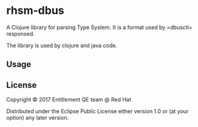 # rhsm-dbus

A Clojure library for parsing Type System.
It is a format used by =dbusctl= responsed.

The library is used by clojure and java code.

## Usage

## License

Copyright © 2017 Entitlement QE team @ Red Hat

Distributed under the Eclipse Public License either version 1.0 or (at
your option) any later version.
